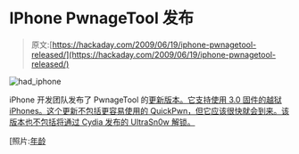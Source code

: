 # IPhone PwnageTool 发布

> 原文:[https://hackaday.com/2009/06/19/iphone-pwnagetool-released/](https://hackaday.com/2009/06/19/iphone-pwnagetool-released/)

![](../Images/e9c8c28b2c1b871a1b2701712b9e1ff9.png "had_iphone")

iPhone 开发团队发布了 PwnageTool 的[更新版本。它支持使用 3.0 固件的越狱 iPhones。这个更新不包括更容易使用的 QuickPwn，但它应该很快就会到来。该版本也不包括将通过 Cydia 发布的 UltraSn0w 解锁。](http://blog.iphone-dev.org/post/126465561/trois-drei-h-rom "Dev-Team Blog - trois, drei, три, három!")

[照片:[年龄](http://flickr.com/photos/edans/1526393678/)